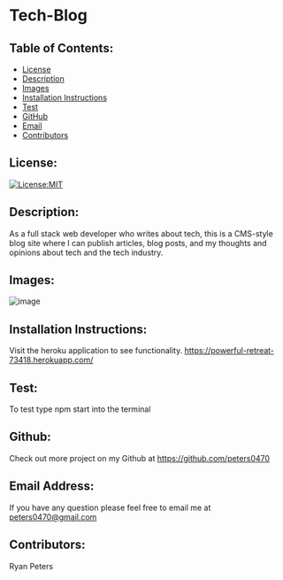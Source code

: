 # Tech-Blog
  ## Table of Contents: 
  - [License](#license)
  - [Description](#description)
  - [Images](#images)
  - [Installation Instructions](#installation-Instructions)
  - [Test](#test)
  - [GitHub](#gitHub)
  - [Email](#email-address)
  - [Contributors](#contributors)

  ## License:
  [![License:MIT](https://img.shields.io/badge/License-MIT-yellow.svg)](https://opensource.org/licenses/MIT)

  ## Description:
  As a full stack web developer who writes about tech, this is a CMS-style blog site where I can publish articles, blog posts, and my thoughts and opinions about tech and the tech industry.

  ## Images:
 ![image](https://user-images.githubusercontent.com/71112436/104873879-241e0880-5917-11eb-9cc3-19a37d269843.png)


  ## Installation Instructions: 
  Visit the heroku application to see functionality. https://powerful-retreat-73418.herokuapp.com/


  ## Test: 
  To test type npm start into the terminal

  ## Github: 
  Check out more project on my Github at https://github.com/peters0470

  ## Email Address:
  If you have any question please feel free to email me at peters0470@gmail.com

  ## Contributors:
  Ryan Peters